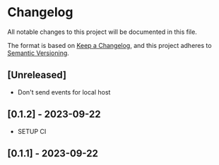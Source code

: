 # Changelog

All notable changes to this project will be documented in this file.

The format is based on [Keep a Changelog](https://keepachangelog.com/en/1.0.0/),
and this project adheres to [Semantic Versioning](https://semver.org/spec/v2.0.0.html).

## [Unreleased]

* Don't send events for local host
## [0.1.2] - 2023-09-22

* SETUP CI

## [0.1.1] - 2023-09-22
